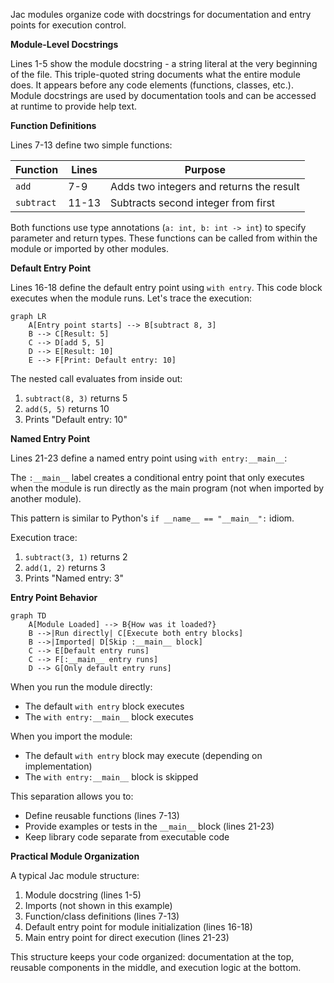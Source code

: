 Jac modules organize code with docstrings for documentation and entry points for execution control.

**Module-Level Docstrings**

Lines 1-5 show the module docstring - a string literal at the very beginning of the file. This triple-quoted string documents what the entire module does. It appears before any code elements (functions, classes, etc.). Module docstrings are used by documentation tools and can be accessed at runtime to provide help text.

**Function Definitions**

Lines 7-13 define two simple functions:

| Function | Lines | Purpose |
|----------|-------|---------|
| `add` | 7-9 | Adds two integers and returns the result |
| `subtract` | 11-13 | Subtracts second integer from first |

Both functions use type annotations (`a: int, b: int -> int`) to specify parameter and return types. These functions can be called from within the module or imported by other modules.

**Default Entry Point**

Lines 16-18 define the default entry point using `with entry`. This code block executes when the module runs. Let's trace the execution:

```mermaid
graph LR
    A[Entry point starts] --> B[subtract 8, 3]
    B --> C[Result: 5]
    C --> D[add 5, 5]
    D --> E[Result: 10]
    E --> F[Print: Default entry: 10]
```

The nested call evaluates from inside out:
1. `subtract(8, 3)` returns 5
2. `add(5, 5)` returns 10
3. Prints "Default entry: 10"

**Named Entry Point**

Lines 21-23 define a named entry point using `with entry:__main__`:

The `:__main__` label creates a conditional entry point that only executes when the module is run directly as the main program (not when imported by another module).

This pattern is similar to Python's `if __name__ == "__main__":` idiom.

Execution trace:
1. `subtract(3, 1)` returns 2
2. `add(1, 2)` returns 3
3. Prints "Named entry: 3"

**Entry Point Behavior**

```mermaid
graph TD
    A[Module Loaded] --> B{How was it loaded?}
    B -->|Run directly| C[Execute both entry blocks]
    B -->|Imported| D[Skip :__main__ block]
    C --> E[Default entry runs]
    C --> F[:__main__ entry runs]
    D --> G[Only default entry runs]
```

When you run the module directly:
- The default `with entry` block executes
- The `with entry:__main__` block executes

When you import the module:
- The default `with entry` block may execute (depending on implementation)
- The `with entry:__main__` block is skipped

This separation allows you to:
- Define reusable functions (lines 7-13)
- Provide examples or tests in the `__main__` block (lines 21-23)
- Keep library code separate from executable code

**Practical Module Organization**

A typical Jac module structure:

1. Module docstring (lines 1-5)
2. Imports (not shown in this example)
3. Function/class definitions (lines 7-13)
4. Default entry point for module initialization (lines 16-18)
5. Main entry point for direct execution (lines 21-23)

This structure keeps your code organized: documentation at the top, reusable components in the middle, and execution logic at the bottom.
